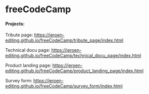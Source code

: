 # freeCodeCamp

#### Projects:

Tribute page:
https://jeroen-editing.github.io/freeCodeCamp/tribute_page/index.html

Technical docu page:
https://jeroen-editing.github.io/freeCodeCamp/technical_docu_page/index.html

Product landing page:
https://jeroen-editing.github.io/freeCodeCamp/product_landing_page/index.html

Survey form:
https://jeroen-editing.github.io/freeCodeCamp/survey_form/index.html
